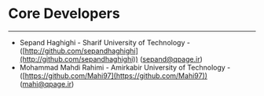 # Core Developers #

----------
- Sepand Haghighi - Sharif University of Technology - ([http://github.com/sepandhaghighi](http://github.com/sepandhaghighi)) ([sepand@qpage.ir](mailto:sepand@qpage.ir))
- Mohammad Mahdi Rahimi - Amirkabir University of Technology - ([https://github.com/Mahi97](https://github.com/Mahi97)) ([mahi@qpage.ir](mailto:mahi@qpage.ir))